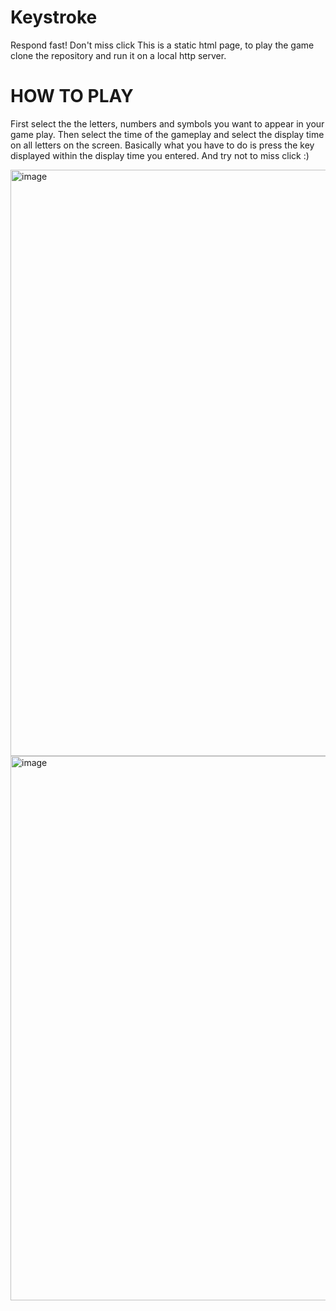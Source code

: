 # Keystroke
Respond fast! Don't miss click
This is a static html page, to play the game clone the repository and run it on a local http server.

# HOW TO PLAY
First select the the letters, numbers and symbols you want to appear in your game play. Then select the time of the gameplay and select the display time on all letters on the screen. 
Basically what you have to do is press the key displayed within the display time you entered. 
And try not to miss click :) 

<img width="938" alt="image" src="https://github.com/SintaxBaz/Keystroke/assets/109919061/4cce0769-91bc-4a84-b8ac-34b7e03e8181">
<img width="871" alt="image" src="https://github.com/SintaxBaz/Keystroke/assets/109919061/432da7cf-0b23-4367-a3e5-40fabf85e70e">

